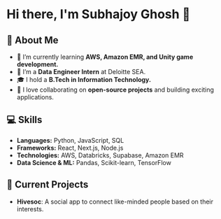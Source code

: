 # Hi there, I'm Subhajoy Ghosh 👋

## 🚀 About Me
- 🌱 I’m currently learning **AWS, Amazon EMR, and Unity game development.**
- 💼 I’m a **Data Engineer Intern** at Deloitte SEA.
- 🎓 I hold a **B.Tech in Information Technology.**
- 🤝 I love collaborating on **open-source projects** and building exciting applications.

## 💻 Skills
- **Languages:** Python, JavaScript, SQL
- **Frameworks:** React, Next.js, Node.js
- **Technologies:** AWS, Databricks, Supabase, Amazon EMR
- **Data Science & ML:** Pandas, Scikit-learn, TensorFlow

## 🔭 Current Projects
- **Hivesoc**: A social app to connect like-minded people based on their interests.


<!--
**Subhajoy4831/Subhajoy4831** is a ✨ _special_ ✨ repository because its `README.md` (this file) appears on your GitHub profile.

Here are some ideas to get you started:

- 🔭 I’m currently working on ...
- 🌱 I’m currently learning ...
- 👯 I’m looking to collaborate on ...
- 🤔 I’m looking for help with ...
- 💬 Ask me about ...
- 📫 How to reach me: ...
- 😄 Pronouns: ...
- ⚡ Fun fact: ...
-->

